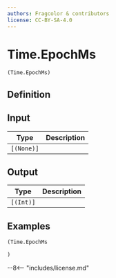 ```yaml
---
authors: Fragcolor & contributors
license: CC-BY-SA-4.0
---
```



# Time.EpochMs

```clojure
(Time.EpochMs)
```


## Definition




## Input

| Type | Description |
|------|-------------|
| `[(None)]` |  |


## Output

| Type | Description |
|------|-------------|
| `[(Int)]` |  |


## Examples

```clojure
(Time.EpochMs

)
```


--8<-- "includes/license.md"
